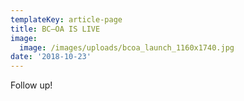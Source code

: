 ```yaml
---
templateKey: article-page
title: BC—OA IS LIVE
image:
  image: /images/uploads/bcoa_launch_1160x1740.jpg
date: '2018-10-23'
---
```

Follow up!
